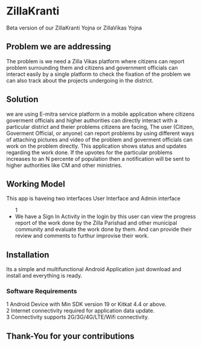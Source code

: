 # ZillaKranti
Beta version of our ZillaKranti Yojna or ZillaVikas Yojna

## Problem we are addressing
The problem is we need a Zilla Vikas platform where citizens can report problem surrounding them and citizens and government officials can interact easily by a single platform to check the fixation of the problem we can also track about the projects undergoing in the district.

## Solution
we are using E-mitra service platform in a mobile application where citizens goverment officials and higher authorities can directly interact with a particular district and theier problems citizens are facing, The user (Citizen, Goverment Official, or anyone) can report problems by using different ways of attaching pictures and video of the problem and goverment officials can work on the problem directly. This application shows status and updates regarding the work done.
If the upvotes for the particular problems increases to an N percente of population then a notification will be sent to higher authorities like CM and other ministries.

## Working Model
This app is haveing two interfaces User Interface and Admin interface
<ul type=bullet">1
                <li>We have a Sign In Activity in the login by this user can view the progress report of the work done by the Zilla Parishad and other municipal community and evaluate the work done by them. And can provide their review and comments to furthur improvise their work.</li>
                </ul>

## Installation
Its a simple and multifunctional Android Application just download and install and everything is ready.

### Software Requirements
1 Android Device with Min SDK version 19 or Kitkat 4.4 or above.<br>
2 Internet connectivity required for application data update.<br>
3 Connectivity supports 2G/3G/4G/LTE/Wifi connectivity.<br>

## Thank-You for your contributions
